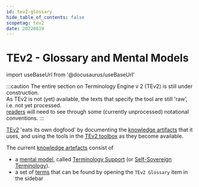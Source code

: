 ```yaml
---
id: tev2-glossary
hide_table_of_contents: false
scopetag: tev2
date: 20220819
---
```


# TEv2 - Glossary and Mental Models

import useBaseUrl from '@docusaurus/useBaseUrl'

:::caution
The entire section on Terminology Engine v 2 (TEv2) is still under construction.<br/>
As TEv2 is not (yet) available, the texts that specify the tool are still 'raw', i.e. not yet processed.<br/>[readers](@) will need to see through some (currently unprocessed) notational conventions.
:::

[TEv2](@) 'eats its own dogfood' by documenting the [knowledge artifacts](@) that it uses, and using the tools in the [TEv2 toolbox](/docs/tev2-toolbox) as they become available.

The current [knowledge artefacts](@) consist of
- a [mental model](@), called [Terminology Support](/docs/terms/patterns/pattern-terminology) (or [Self-Sovereign Terminology](/docs/terms/patterns/pattern-terminology)).
- a set of [terms](@) that can be found by opening the `TEv2 Glossary` item in the sidebar